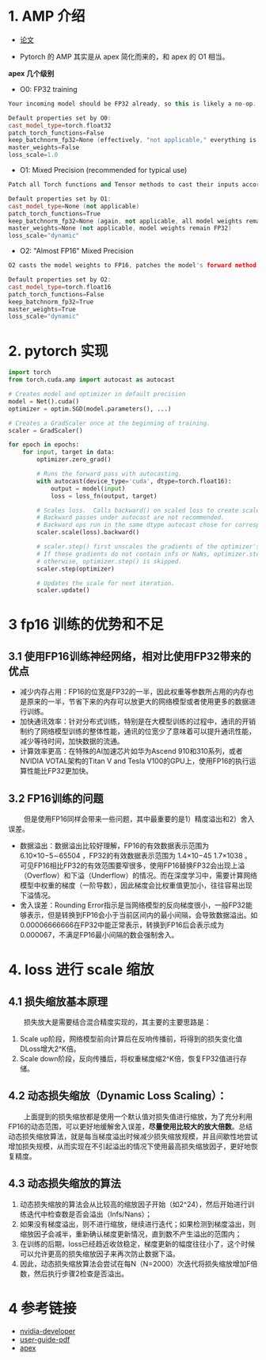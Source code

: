 # 1. AMP 介绍
- [论文](https://github.com/Elvin-Ma/ai_papers/blob/main/mixed_precision/mixed-precision.md)

- Pytorch 的 AMP 其实是从 apex 简化而来的，和 apex 的 O1 相当。

**apex 几个级别** <br>

- O0: FP32 training
```c++
Your incoming model should be FP32 already, so this is likely a no-op. O0 can be useful to establish an accuracy baseline.

Default properties set by O0:
cast_model_type=torch.float32
patch_torch_functions=False
keep_batchnorm_fp32=None (effectively, "not applicable," everything is FP32)
master_weights=False
loss_scale=1.0
```

- O1: Mixed Precision (recommended for typical use)
```c++
Patch all Torch functions and Tensor methods to cast their inputs according to a whitelist-blacklist model. Whitelist ops (for example, Tensor Core-friendly ops like GEMMs and convolutions) are performed in FP16. Blacklist ops that benefit from FP32 precision (for example, softmax) are performed in FP32. O1 also uses dynamic loss scaling, unless overridden.

Default properties set by O1:
cast_model_type=None (not applicable)
patch_torch_functions=True
keep_batchnorm_fp32=None (again, not applicable, all model weights remain FP32)
master_weights=None (not applicable, model weights remain FP32)
loss_scale="dynamic"
```

- O2: "Almost FP16" Mixed Precision
```c++
O2 casts the model weights to FP16, patches the model's forward method to cast input data to FP16, keeps batchnorms in FP32, maintains FP32 master weights, updates the optimizer's param_groups so that the optimizer.step() acts directly on the FP32 weights (followed by FP32 master weight->FP16 model weight copies if necessary), and implements dynamic loss scaling (unless overridden). Unlike O1, O2 does not patch Torch functions or Tensor methods.

Default properties set by O2:
cast_model_type=torch.float16
patch_torch_functions=False
keep_batchnorm_fp32=True
master_weights=True
loss_scale="dynamic"
```




# 2. pytorch 实现
```python
import torch
from torch.cuda.amp import autocast as autocast

# Creates model and optimizer in default precision
model = Net().cuda()
optimizer = optim.SGD(model.parameters(), ...)

# Creates a GradScaler once at the beginning of training.
scaler = GradScaler()

for epoch in epochs:
    for input, target in data:
        optimizer.zero_grad()

        # Runs the forward pass with autocasting.
        with autocast(device_type='cuda', dtype=torch.float16):
            output = model(input)
            loss = loss_fn(output, target)

        # Scales loss.  Calls backward() on scaled loss to create scaled gradients.
        # Backward passes under autocast are not recommended.
        # Backward ops run in the same dtype autocast chose for corresponding forward ops.
        scaler.scale(loss).backward()

        # scaler.step() first unscales the gradients of the optimizer's assigned params.
        # If these gradients do not contain infs or NaNs, optimizer.step() is then called,
        # otherwise, optimizer.step() is skipped.
        scaler.step(optimizer)

        # Updates the scale for next iteration.
        scaler.update()
```

# 3 fp16 训练的优势和不足
## 3.1 使用FP16训练神经网络，相对比使用FP32带来的优点
- 减少内存占用：FP16的位宽是FP32的一半，因此权重等参数所占用的内存也是原来的一半，节省下来的内存可以放更大的网络模型或者使用更多的数据进行训练。
- 加快通讯效率：针对分布式训练，特别是在大模型训练的过程中，通讯的开销制约了网络模型训练的整体性能，通讯的位宽少了意味着可以提升通讯性能，减少等待时间，加快数据的流通。
- 计算效率更高：在特殊的AI加速芯片如华为Ascend 910和310系列，或者NVIDIA VOTAL架构的Titan V and Tesla V100的GPU上，使用FP16的执行运算性能比FP32更加快。

## 3.2 FP16训练的问题
&nbsp;&nbsp;&nbsp;&nbsp;&nbsp;&nbsp;&nbsp;&nbsp;但是使用FP16同样会带来一些问题，其中最重要的是1）精度溢出和2）舍入误差。<br>
- 数据溢出：数据溢出比较好理解，FP16的有效数据表示范围为 6.10×10−5∼65504 ，FP32的有效数据表示范围为 1.4×10−45 1.7×1038 。可见FP16相比FP32的有效范围要窄很多，使用FP16替换FP32会出现上溢（Overflow）和下溢（Underflow）的情况。而在深度学习中，需要计算网络模型中权重的梯度（一阶导数），因此梯度会比权重值更加小，往往容易出现下溢情况。<br>
- 舍入误差：Rounding Error指示是当网络模型的反向梯度很小，一般FP32能够表示，但是转换到FP16会小于当前区间内的最小间隔，会导致数据溢出。如0.00006666666在FP32中能正常表示，转换到FP16后会表示成为0.000067，不满足FP16最小间隔的数会强制舍入。<br>

# 4. loss 进行 scale 缩放
## 4.1 损失缩放基本原理
&nbsp;&nbsp;&nbsp;&nbsp;&nbsp;&nbsp;&nbsp;&nbsp;损失放大是需要结合混合精度实现的，其主要的主要思路是：<br>
1. Scale up阶段，网络模型前向计算后在反响传播前，将得到的损失变化值DLoss增大2^K倍。
2. Scale down阶段，反向传播后，将权重梯度缩2^K倍，恢复FP32值进行存储。
  
## 4.2 动态损失缩放（Dynamic Loss Scaling）：
&nbsp;&nbsp;&nbsp;&nbsp;&nbsp;&nbsp;&nbsp;&nbsp;上面提到的损失缩放都是使用一个默认值对损失值进行缩放，为了充分利用FP16的动态范围，可以更好地缓解舍入误差，**尽量使用比较大的放大倍数**。总结动态损失缩放算法，就是每当梯度溢出时候减少损失缩放规模，并且间歇性地尝试增加损失规模，从而实现在不引起溢出的情况下使用最高损失缩放因子，更好地恢复精度。<br>

## 4.3 动态损失缩放的算法
1. 动态损失缩放的算法会从比较高的缩放因子开始（如2^24），然后开始进行训练迭代中检查数是否会溢出（Infs/Nans）；
2. 如果没有梯度溢出，则不进行缩放，继续进行迭代；如果检测到梯度溢出，则缩放因子会减半，重新确认梯度更新情况，直到数不产生溢出的范围内；
3. 在训练的后期，loss已经趋近收敛稳定，梯度更新的幅度往往小了，这个时候可以允许更高的损失缩放因子来再次防止数据下溢。
4. 因此，动态损失缩放算法会尝试在每N（N=2000）次迭代将损失缩放增加F倍数，然后执行步骤2检查是否溢出。

# 4 参考链接
- [nvidia-developer](https://developer.nvidia.com/blog/mixed-precision-training-deep-neural-networks/)
- [user-guide-pdf](https://docs.nvidia.com/deeplearning/performance/pdf/Training-Mixed-Precision-User-Guide.pdf)
- [apex](https://github.com/NVIDIA/apex/blob/master/docs/source/amp.rst)
